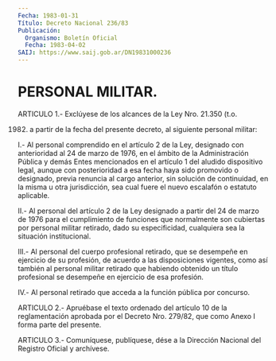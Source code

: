 ```yaml
---
Fecha: 1983-01-31
Título: Decreto Nacional 236/83
Publicación:
  Organismo: Boletín Oficial
  Fecha: 1983-04-02
SAIJ: https://www.saij.gob.ar/DN19831000236
---
```

# PERSONAL MILITAR.

<a id="1"></a>
ARTICULO  1.- Exclúyese de los alcances de la Ley Nro. 21.350 (t.o.

1982) a partir  de  la  fecha  del  presente  decreto, al siguiente personal militar:

I.- Al personal comprendido en el artículo 2 de  la Ley, designado con  anterioridad  al  24  de  marzo  de 1976, en el ámbito  de  la Administración Pública y demás Entes mencionados  en  el artículo 1 del  aludido  dispositivo  legal,  aunque con posterioridad  a  esa fecha haya sido promovido o designado,  previa  renuncia  al  cargo anterior,   sin  solución  de  continuidad,  en  la  misma  u  otra jurisdicción,   sea  cual  fuere  el  nuevo  escalafón  o  estatuto aplicable.

II.- Al personal  del  artículo 2 de la Ley designado a partir del 24  de  marzo  de  1976  para  el  cumplimiento  de  funciones  que normalmente son cubiertas  por  personal  militar retirado, dado su especificidad,  cualquiera  sea  la situación  institucional.

III.-  Al  personal  del  cuerpo  profesional    retirado,  que  se desempeñe  en  ejercicio  de  su  profesión,  de  acuerdo    a  las disposiciones  vigentes,  como  así  también  al  personal  militar retirado  que  habiendo obtenido un título profesional se desempeñe en ejercicio de esa profesión.

IV.- Al personal  retirado  que  acceda  a  la  función pública por concurso.

<a id="2"></a>
ARTICULO  2.-  Apruébase  el  texto  ordenado del artículo 10 de la reglamentación aprobada por el Decreto  Nro. 279/82, que como Anexo I forma parte del presente.

<a id="3"></a>
ARTICULO  3.- Comuníquese, publíquese, dése a la Dirección Nacional del Registro Oficial y archívese.